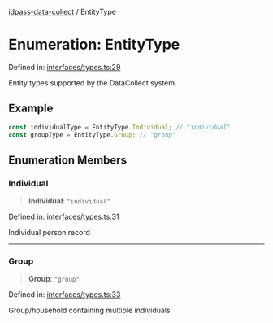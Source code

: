 [idpass-data-collect](../index.md) / EntityType

# Enumeration: EntityType

Defined in: [interfaces/types.ts:29](https://github.com/idpass/idpass-data-collect/blob/main/packages/datacollect/src/interfaces/types.ts#L29)

Entity types supported by the DataCollect system.

## Example

```typescript
const individualType = EntityType.Individual; // "individual"
const groupType = EntityType.Group; // "group"
```

## Enumeration Members

### Individual

> **Individual**: `"individual"`

Defined in: [interfaces/types.ts:31](https://github.com/idpass/idpass-data-collect/blob/main/packages/datacollect/src/interfaces/types.ts#L31)

Individual person record

***

### Group

> **Group**: `"group"`

Defined in: [interfaces/types.ts:33](https://github.com/idpass/idpass-data-collect/blob/main/packages/datacollect/src/interfaces/types.ts#L33)

Group/household containing multiple individuals
